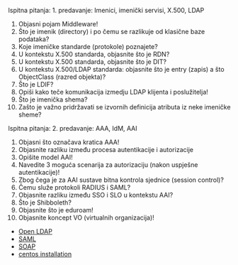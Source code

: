 Ispitna pitanja: 1. predavanje: Imenici, imenički servisi, X.500, LDAP
1. Objasni pojam Middleware!
2. Što je imenik (directory) i po čemu se razlikuje od klasične baze podataka?
3. Koje imeničke standarde (protokole) poznajete?
4. U kontekstu X.500 standarda, objasnite što je RDN?
5. U kontekstu X.500 standarda, objasnite što je DIT?
6. U kontekstu X.500/LDAP standarda: objasnite što je entry (zapis) a što ObjectClass (razred objekta)?
7. Što je LDIF?
8. Opiši kako teče komunikacija izmedju LDAP klijenta i poslužitelja!
9. Što je imenička shema?
10. Zašto je važno pridržavati se izvornih definicija atributa iz neke imeničke sheme?
    
Ispitna pitanja: 2. predavanje: AAA, IdM, AAI
1. Objasni što označava kratica AAA!
2. Objasnite razliku između procesa autentikacije i autorizacije
3. Opišite model AAI!
4. Navedite 3 moguća scenarija za autorizaciju (nakon uspješne autentikacije)!
5. Zbog čega je za AAI sustave bitna kontrola sjednice (session control)?
6. Čemu služe protokoli RADIUS i SAML?
7. Objasnite razliku između SSO i SLO u kontekstu AAI?
8. Što je Shibboleth?
9. Objasnite što je eduroam!
10. Objasnite koncept VO (virtualnih organizacija)!


- [Open LDAP](https://www.openldap.org)
- [SAML](https://developers.onelogin.com/saml)
- [SOAP](https://en.wikipedia.org/wiki/SOAP)
- [centos installation](https://www.tecmint.com/centos-7-installation/)